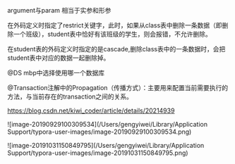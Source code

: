argument与param 相当于实参和形参

在外码定义时指定了restrict关键字，此时，如果从class表中删除一条数据（即删除一个班级），student表中恰好有该班级的学生，则会报错，不允许删除。

在student表的外码定义时指定的是cascade,删除class表中的一条数据时，会把student表中对应的数据一起删除掉。

@DS mbp中选择使用哪一个数据库

@Transaction注解中的Propagation（传播方式）：主要用来配置当前需要执行的方法，与当前存在的transaction之间的关系。

https://blog.csdn.net/kiwi_coder/article/details/20214939 

![image-20190929100309534](/Users/gengyiwei/Library/Application Support/typora-user-images/image-20190929100309534.png)

![image-20191031150849795](/Users/gengyiwei/Library/Application Support/typora-user-images/image-20191031150849795.png)

 